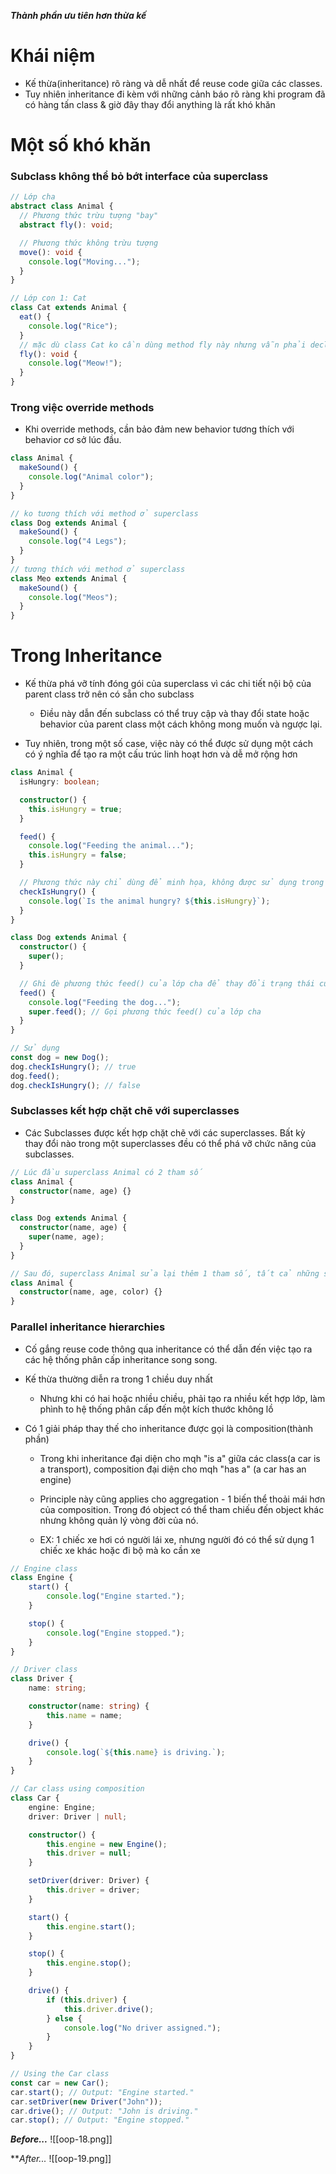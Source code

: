 
***Thành phần ưu tiên hơn thừa kế***

# Khái niệm

- Kế thừa(inheritance) rõ ràng và dễ nhất để reuse code giữa các classes.
- Tuy nhiên inheritance đi kèm với những cảnh báo rõ ràng khi program đã có hàng tấn class & giờ đây thay đổi anything là rất khó khăn

# Một số khó khăn

### Subclass không thể bỏ bớt interface của superclass


```ts
// Lớp cha
abstract class Animal {
  // Phương thức trừu tượng "bay"
  abstract fly(): void;

  // Phương thức không trừu tượng
  move(): void {
    console.log("Moving...");
  }
}

// Lớp con 1: Cat
class Cat extends Animal {
  eat() {
    console.log("Rice");
  }
  // mặc dù class Cat ko cần dùng method fly này nhưng vẫn phải declare vì class cha Animal có abstract method fly
  fly(): void {
    console.log("Meow!");
  }
}

```

### Trong việc override methods

- Khi override methods, cần bảo đảm new behavior tương thích với behavior cơ sở lúc đầu.

```ts
class Animal {
  makeSound() {
    console.log("Animal color");
  }
}

// ko tương thích với method ở superclass
class Dog extends Animal {
  makeSound() {
    console.log("4 Legs");
  }
}
// tương thích với method ở superclass
class Meo extends Animal {
  makeSound() {
    console.log("Meos");
  }
}
```


# Trong Inheritance

- Kế thừa phá vỡ tính đóng gói của superclass vì các chi tiết nội bộ của parent class trở nên có sẵn cho subclass
	- Điều này dẫn đến subclass có thể truy cập và thay đổi state hoặc behavior của parent class một cách không mong muốn và ngược lại. 

- Tuy nhiên, trong một số case, việc này có thể được sử dụng một cách có ý nghĩa để tạo ra một cấu trúc linh hoạt hơn và dễ mở rộng hơn

```ts
class Animal {
  isHungry: boolean;

  constructor() {
    this.isHungry = true;
  }

  feed() {
    console.log("Feeding the animal...");
    this.isHungry = false;
  }

  // Phương thức này chỉ dùng để minh họa, không được sử dụng trong ví dụ
  checkIsHungry() {
    console.log(`Is the animal hungry? ${this.isHungry}`);
  }
}

class Dog extends Animal {
  constructor() {
    super();
  }

  // Ghi đè phương thức feed() của lớp cha để thay đổi trạng thái của nó
  feed() {
    console.log("Feeding the dog...");
    super.feed(); // Gọi phương thức feed() của lớp cha
  }
}

// Sử dụng
const dog = new Dog();
dog.checkIsHungry(); // true
dog.feed();
dog.checkIsHungry(); // false
```


### Subclasses kết hợp chặt chẽ với superclasses

- Các Subclasses được kết hợp chặt chẽ với các superclasses. Bất kỳ thay đổi nào trong một superclasses đều có thể phá vỡ chức năng của subclasses.

```ts
// Lúc đầu superclass Animal có 2 tham số
class Animal {
  constructor(name, age) {}
}

class Dog extends Animal {
  constructor(name, age) {
    super(name, age);
  }
}

// Sau đó, superclass Animal sửa lại thêm 1 tham số, tất cả những subclasses inheritance từ Animal đều sẽ bị lỗi
class Animal {
  constructor(name, age, color) {}
}
```


### Parallel inheritance hierarchies

- Cố gắng reuse code thông qua inheritance có thể dẫn đến việc tạo ra các hệ thống phân cấp inheritance song song.

- Kế thừa thường diễn ra trong 1 chiều duy nhất
	- Nhưng khi có hai hoặc nhiều chiều, phải tạo ra nhiều kết hợp lớp, làm phình to hệ thống phân cấp đến một kích thước không lồ

- Có 1 giải pháp thay thế cho inheritance được gọi là composition(thành phần)
	- Trong khi inheritance đại diện cho mqh "is a" giữa các class(a car is a transport), composition đại diện cho mqh "has a" (a car has an engine)

	- Principle này cũng applies cho aggregation - 1 biến thể thoải mái hơn của composition. Trong đó object có thể tham chiếu đến object khác nhưng không quản lý vòng đời của nó.
	
	-  EX: 1 chiếc xe hơi có người lái xe, nhưng người đó có thể sử dụng 1 chiếc xe khác hoặc đi bộ mà ko cần xe


```ts
// Engine class
class Engine {
    start() {
        console.log("Engine started.");
    }

    stop() {
        console.log("Engine stopped.");
    }
}

// Driver class
class Driver {
    name: string;

    constructor(name: string) {
        this.name = name;
    }

    drive() {
        console.log(`${this.name} is driving.`);
    }
}

// Car class using composition
class Car {
    engine: Engine;
    driver: Driver | null;

    constructor() {
        this.engine = new Engine();
        this.driver = null;
    }

    setDriver(driver: Driver) {
        this.driver = driver;
    }

    start() {
        this.engine.start();
    }

    stop() {
        this.engine.stop();
    }

    drive() {
        if (this.driver) {
            this.driver.drive();
        } else {
            console.log("No driver assigned.");
        }
    }
}

// Using the Car class
const car = new Car();
car.start(); // Output: "Engine started."
car.setDriver(new Driver("John"));
car.drive(); // Output: "John is driving."
car.stop(); // Output: "Engine stopped."

```



***Before...***
![[oop-18.png]]


***After...*
![[oop-19.png]]